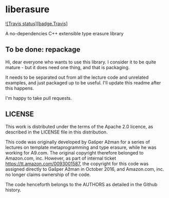 liberasure
==========

<a target="_blank" href="https://travis-ci.org/atomgalaxy/liberasure">![Travis status][badge.Travis]</a>

A no-dependencies C++ extensible type erasure library

To be done: repackage
---------------------

Hi, dear everyone who wants to use this library. I consider it to be quite
mature - but it does need one thing, and that is packaging.

It needs to be separated out from all the lecture code and unrelated examples,
and just packaged up to be useful. I'll update this readme after this happens.

I'm happy to take pull requests.

LICENSE
-------

This work is distributed under the terms of the Apache 2.0 licence, as described
in the LICENSE file in this distribution.

This code was originally developed by Gašper Ažman for a series of lectures on
template metaprogramming and type erasure, while he was working for A9.com. The
original copyright therefore belonged to Amazon.com, inc. However, as part of
internal ticket https://tt.amazon.com/0093001587, the copyright for this code
was assigned directly to Gašper Ažman in October 2016, and Amazon.com, inc. no
longer claims ownership of the code.

The code henceforth belongs to the AUTHORS as detailed in the Github
history.
